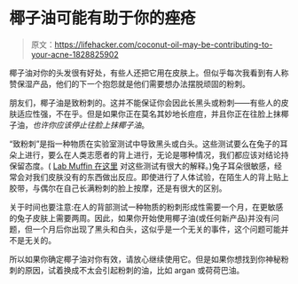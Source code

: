 # 椰子油可能有助于你的痤疮

> 原文：<https://lifehacker.com/coconut-oil-may-be-contributing-to-your-acne-1828825902>

椰子油对你的头发很有好处，有些人还把它用在皮肤上。但似乎每次我看到有人称赞保湿产品，他们的下一个抱怨就是他们需要想办法摆脱顽固的粉刺。



朋友们，椰子油是致粉刺的。这并不能保证你会因此长黑头或粉刺——有些人的皮肤适应性强，不在乎。但是如果你正在莫名其妙地长痘痘，并且你正在往脸上抹椰子油，*也许你应该停止往脸上抹椰子油*。

“致粉刺”是指一种物质在实验室测试中导致黑头或白头。这些测试要么在兔子的耳朵上进行，要么在人类志愿者的背上进行，无论是哪种情况，我们都应该对结论持保留态度。( [Lab Muffin 在这里](https://labmuffin.com/fact-check-how-to-use-comedogenicity-ratings/) 对这些测试有很大的解释。)兔子耳朵很敏感，经常会对我们皮肤没有的东西做出反应。即使进行了人体试验，在陌生人的背上贴上胶带，与偶尔在自己长满粉刺的脸上按摩，还是有很大的区别。

关于时间也要注意:在人的背部测试一种物质的粉刺形成性需要一个月，在更敏感的兔子皮肤上需要两周。因此，如果你开始使用椰子油(或任何新产品)并没有问题，但一个月后你出现了黑头和白头，这似乎是一个无关的事件，这个问题可能并不是无关的。

所以如果你确定椰子油对你有效，请放心继续使用它。但是如果你想找到你神秘粉刺的原因，试着换成不太会引起粉刺的油，比如 argan 或荷荷巴油。